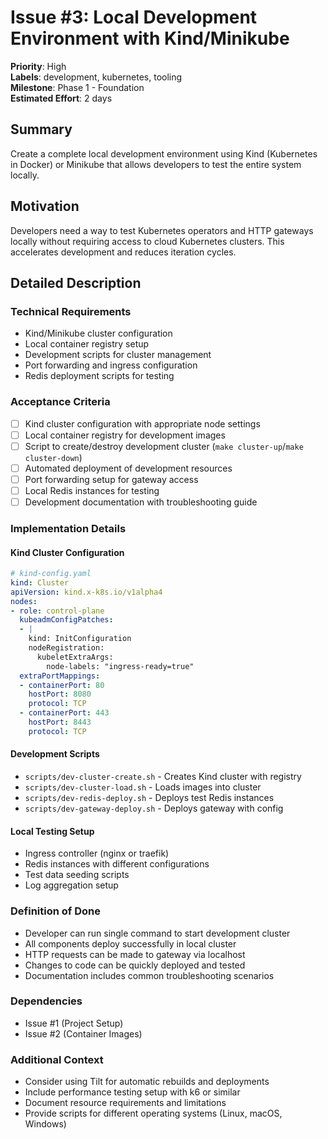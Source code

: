 # Issue #3: Local Development Environment with Kind/Minikube

**Priority**: High  
**Labels**: development, kubernetes, tooling  
**Milestone**: Phase 1 - Foundation  
**Estimated Effort**: 2 days

## Summary
Create a complete local development environment using Kind (Kubernetes in Docker) or Minikube that allows developers to test the entire system locally.

## Motivation
Developers need a way to test Kubernetes operators and HTTP gateways locally without requiring access to cloud Kubernetes clusters. This accelerates development and reduces iteration cycles.

## Detailed Description

### Technical Requirements
- Kind/Minikube cluster configuration
- Local container registry setup
- Development scripts for cluster management
- Port forwarding and ingress configuration
- Redis deployment scripts for testing

### Acceptance Criteria
- [ ] Kind cluster configuration with appropriate node settings
- [ ] Local container registry for development images
- [ ] Script to create/destroy development cluster (`make cluster-up`/`make cluster-down`)
- [ ] Automated deployment of development resources
- [ ] Port forwarding setup for gateway access
- [ ] Local Redis instances for testing
- [ ] Development documentation with troubleshooting guide

### Implementation Details

#### Kind Cluster Configuration
```yaml
# kind-config.yaml
kind: Cluster
apiVersion: kind.x-k8s.io/v1alpha4
nodes:
- role: control-plane
  kubeadmConfigPatches:
  - |
    kind: InitConfiguration
    nodeRegistration:
      kubeletExtraArgs:
        node-labels: "ingress-ready=true"
  extraPortMappings:
  - containerPort: 80
    hostPort: 8080
    protocol: TCP
  - containerPort: 443
    hostPort: 8443
    protocol: TCP
```

#### Development Scripts
- `scripts/dev-cluster-create.sh` - Creates Kind cluster with registry
- `scripts/dev-cluster-load.sh` - Loads images into cluster
- `scripts/dev-redis-deploy.sh` - Deploys test Redis instances
- `scripts/dev-gateway-deploy.sh` - Deploys gateway with config

#### Local Testing Setup
- Ingress controller (nginx or traefik)
- Redis instances with different configurations
- Test data seeding scripts
- Log aggregation setup

### Definition of Done
- Developer can run single command to start development cluster
- All components deploy successfully in local cluster
- HTTP requests can be made to gateway via localhost
- Changes to code can be quickly deployed and tested
- Documentation includes common troubleshooting scenarios

### Dependencies
- Issue #1 (Project Setup)
- Issue #2 (Container Images)

### Additional Context
- Consider using Tilt for automatic rebuilds and deployments
- Include performance testing setup with k6 or similar
- Document resource requirements and limitations
- Provide scripts for different operating systems (Linux, macOS, Windows)